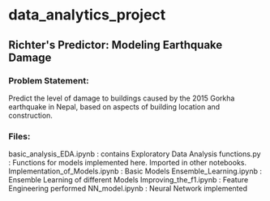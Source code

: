 # data_analytics_project

## Richter's Predictor: Modeling Earthquake Damage

### Problem Statement:
Predict the level of damage to buildings caused by the 2015 Gorkha earthquake in Nepal, based on aspects of building location and construction.

### Files:
basic_analysis_EDA.ipynb : contains Exploratory Data Analysis
functions.py : Functions for models implemented here. Imported in other notebooks. 
Implementation_of_Models.ipynb : Basic Models
Ensemble_Learning.ipynb	: Ensemble Learning of different Models
Improving_the_f1.ipynb : Feature Engineering performed
NN_model.ipynb : Neural Network implemented
